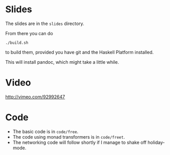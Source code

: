 
Slides
======

The slides are in the `slides` directory.

From there you can do
```
./build.sh
```
to build them, provided you have git and the Haskell Platform installed.

This will install pandoc, which might take a little while.

Video
=====

http://vimeo.com/92992647

Code
====

- The basic code is in `code/free`.
- The code using monad transformers is in `code/freet`.
- The networking code will follow shortly if I manage to shake off holiday-mode.

